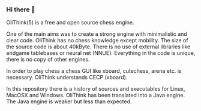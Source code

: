 ### Hi there 👋

OliThink(5) is a free and open source chess engine.

One of the main aims was to create a strong engine with minimalistic and clear code.
OliThink has no chess knowledge except mobility. The size of the source code is about 40kByte.
There is no use of external libraries like endgame tablebases or neural net (NNUE). Everything in the code is unique, there is no copy of other engines.

In order to play chess a chess GUI like xboard, cutechess, arena etc. is necessary. OliThink understands CECP (xboard).

In this repository there is a history of sources and executables for Linux, MacOSX and Windows.
OliThink has been translated into a Java engine. The Java engine is weaker but less than expected.
